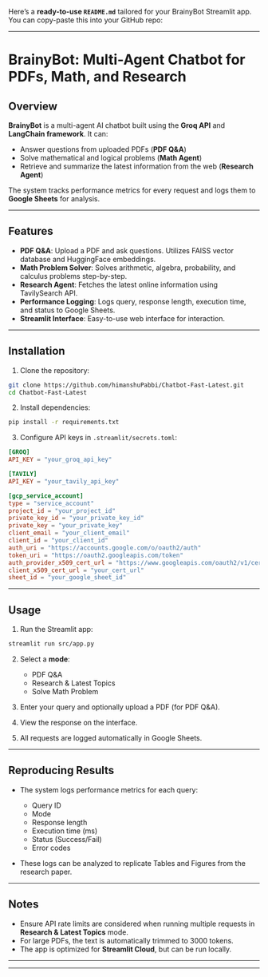 Here’s a **ready-to-use `README.md`** tailored for your BrainyBot Streamlit app. You can copy-paste this into your GitHub repo:

---

# BrainyBot: Multi-Agent Chatbot for PDFs, Math, and Research

## Overview

**BrainyBot** is a multi-agent AI chatbot built using the **Groq API** and **LangChain framework**. It can:

* Answer questions from uploaded PDFs (**PDF Q&A**)
* Solve mathematical and logical problems (**Math Agent**)
* Retrieve and summarize the latest information from the web (**Research Agent**)

The system tracks performance metrics for every request and logs them to **Google Sheets** for analysis.

---

## Features

* **PDF Q&A**: Upload a PDF and ask questions. Utilizes FAISS vector database and HuggingFace embeddings.
* **Math Problem Solver**: Solves arithmetic, algebra, probability, and calculus problems step-by-step.
* **Research Agent**: Fetches the latest online information using TavilySearch API.
* **Performance Logging**: Logs query, response length, execution time, and status to Google Sheets.
* **Streamlit Interface**: Easy-to-use web interface for interaction.

---

## Installation

1. Clone the repository:

```bash
git clone https://github.com/himanshuPabbi/Chatbot-Fast-Latest.git
cd Chatbot-Fast-Latest
```

2. Install dependencies:

```bash
pip install -r requirements.txt
```

3. Configure API keys in `.streamlit/secrets.toml`:

```toml
[GROQ]
API_KEY = "your_groq_api_key"

[TAVILY]
API_KEY = "your_tavily_api_key"

[gcp_service_account]
type = "service_account"
project_id = "your_project_id"
private_key_id = "your_private_key_id"
private_key = "your_private_key"
client_email = "your_client_email"
client_id = "your_client_id"
auth_uri = "https://accounts.google.com/o/oauth2/auth"
token_uri = "https://oauth2.googleapis.com/token"
auth_provider_x509_cert_url = "https://www.googleapis.com/oauth2/v1/certs"
client_x509_cert_url = "your_cert_url"
sheet_id = "your_google_sheet_id"
```

---

## Usage

1. Run the Streamlit app:

```bash
streamlit run src/app.py
```

2. Select a **mode**:

   * PDF Q&A
   * Research & Latest Topics
   * Solve Math Problem

3. Enter your query and optionally upload a PDF (for PDF Q&A).

4. View the response on the interface.

5. All requests are logged automatically in Google Sheets.

---

## Reproducing Results

* The system logs performance metrics for each query:

  * Query ID
  * Mode
  * Response length
  * Execution time (ms)
  * Status (Success/Fail)
  * Error codes
* These logs can be analyzed to replicate Tables and Figures from the research paper.

---

## Notes

* Ensure API rate limits are considered when running multiple requests in **Research & Latest Topics** mode.
* For large PDFs, the text is automatically trimmed to 3000 tokens.
* The app is optimized for **Streamlit Cloud**, but can be run locally.

---

---

